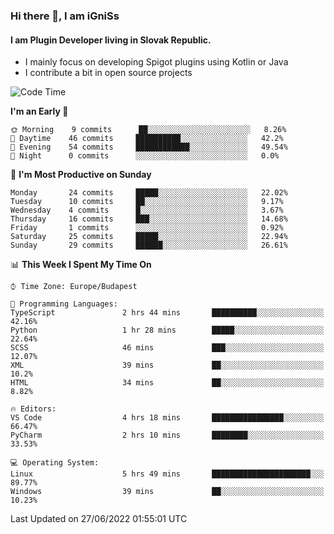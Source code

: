 ### Hi there 👋, I am iGniSs

#### I am Plugin Developer living in Slovak Republic.
- I mainly focus on developing Spigot plugins using Kotlin or Java
- I contribute a bit in open source projects

<!--START_SECTION:waka-->
![Code Time](http://img.shields.io/badge/Code%20Time-793%20hrs%203%20mins-blue)

**I'm an Early 🐤** 

```text
🌞 Morning    9 commits      ██░░░░░░░░░░░░░░░░░░░░░░░   8.26% 
🌆 Daytime    46 commits     ██████████░░░░░░░░░░░░░░░   42.2% 
🌃 Evening    54 commits     ████████████░░░░░░░░░░░░░   49.54% 
🌙 Night      0 commits      ░░░░░░░░░░░░░░░░░░░░░░░░░   0.0%

```
📅 **I'm Most Productive on Sunday** 

```text
Monday       24 commits     █████░░░░░░░░░░░░░░░░░░░░   22.02% 
Tuesday      10 commits     ██░░░░░░░░░░░░░░░░░░░░░░░   9.17% 
Wednesday    4 commits      █░░░░░░░░░░░░░░░░░░░░░░░░   3.67% 
Thursday     16 commits     ███░░░░░░░░░░░░░░░░░░░░░░   14.68% 
Friday       1 commits      ░░░░░░░░░░░░░░░░░░░░░░░░░   0.92% 
Saturday     25 commits     █████░░░░░░░░░░░░░░░░░░░░   22.94% 
Sunday       29 commits     ██████░░░░░░░░░░░░░░░░░░░   26.61%

```


📊 **This Week I Spent My Time On** 

```text
⌚︎ Time Zone: Europe/Budapest

💬 Programming Languages: 
TypeScript               2 hrs 44 mins       ██████████░░░░░░░░░░░░░░░   42.16% 
Python                   1 hr 28 mins        █████░░░░░░░░░░░░░░░░░░░░   22.64% 
SCSS                     46 mins             ███░░░░░░░░░░░░░░░░░░░░░░   12.07% 
XML                      39 mins             ██░░░░░░░░░░░░░░░░░░░░░░░   10.2% 
HTML                     34 mins             ██░░░░░░░░░░░░░░░░░░░░░░░   8.82%

🔥 Editors: 
VS Code                  4 hrs 18 mins       ████████████████░░░░░░░░░   66.47% 
PyCharm                  2 hrs 10 mins       ████████░░░░░░░░░░░░░░░░░   33.53%

💻 Operating System: 
Linux                    5 hrs 49 mins       ██████████████████████░░░   89.77% 
Windows                  39 mins             ██░░░░░░░░░░░░░░░░░░░░░░░   10.23%

```


 Last Updated on 27/06/2022 01:55:01 UTC
<!--END_SECTION:waka-->
